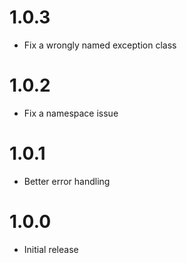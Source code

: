 # 1.0.3

* Fix a wrongly named exception class

# 1.0.2

* Fix a namespace issue

# 1.0.1

* Better error handling

# 1.0.0

* Initial release
